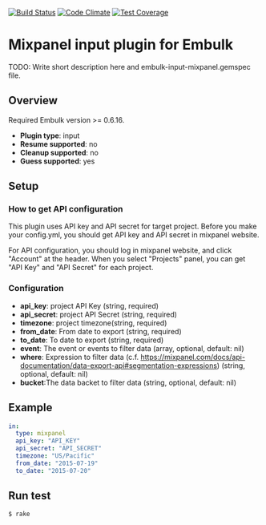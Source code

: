 [![Build Status](https://travis-ci.org/treasure-data/embulk-input-mixpanel.svg?branch=master)](https://travis-ci.org/treasure-data/embulk-input-mixpanel)
[![Code Climate](https://codeclimate.com/github/treasure-data/embulk-input-mixpanel/badges/gpa.svg)](https://codeclimate.com/github/treasure-data/embulk-input-mixpanel)
[![Test Coverage](https://codeclimate.com/github/treasure-data/embulk-input-mixpanel/badges/coverage.svg)](https://codeclimate.com/github/treasure-data/embulk-input-mixpanel/coverage)

# Mixpanel input plugin for Embulk

TODO: Write short description here and embulk-input-mixpanel.gemspec file.

## Overview

Required Embulk version >= 0.6.16.

* **Plugin type**: input
* **Resume supported**: no
* **Cleanup supported**: no
* **Guess supported**: yes

## Setup

### How to get API configuration

This plugin uses API key and API secret for target project. Before you make your config.yml, you should get API key and API secret in mixpanel website.

For API configuration, you should log in mixpanel website, and click "Account" at the header. When you select "Projects" panel, you can get "API Key" and "API Secret" for each project.

### Configuration

- **api_key**: project API Key (string, required)
- **api_secret**: project API Secret (string, required)
- **timezone**: project timezone(string, required)
- **from_date**: From date to export (string, required)
- **to_date**: To date to export (string, required)
- **event**: The event or events to filter data (array, optional, default: nil)
- **where**: Expression to filter data (c.f. https://mixpanel.com/docs/api-documentation/data-export-api#segmentation-expressions) (string, optional, default: nil)
- **bucket**:The data backet to filter data (string, optional, default: nil)

## Example

```yaml
in:
  type: mixpanel
  api_key: "API_KEY"
  api_secret: "API_SECRET"
  timezone: "US/Pacific"
  from_date: "2015-07-19"
  to_date: "2015-07-20"
```

## Run test

```
$ rake
```
